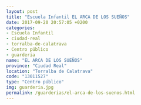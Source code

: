 ```yaml
---
layout: post
title: "Escuela Infantil EL ARCA DE LOS SUEÑOS"
date: 2017-09-20 20:57:05 +0200
categories:
- Escuela Infantil
- ciudad-real
- torralba-de-calatrava
- Centro público
- guarderia
name: "EL ARCA DE LOS SUEÑOS"
province: "Ciudad Real"
location: "Torralba de Calatrava"
code: "13011527"
type: "Centro público"
img: guarderia.jpg
permalink: /guarderias/el-arca-de-los-suenos.html
---
```

